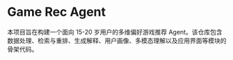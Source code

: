 # Game Rec Agent

本项目旨在构建一个面向 15-20 岁用户的多维偏好游戏推荐 Agent。该仓库包含数据处理、检索与重排、生成解释、用户画像、多模态理解以及应用界面等模块的骨架代码。

